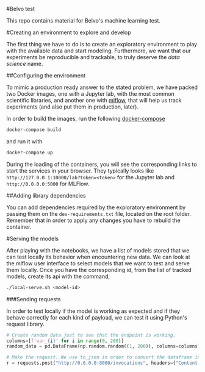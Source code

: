 #Belvo test

This repo contains material for Belvo's machine learning test.


#Creating an environment to explore and develop

The first thing we have to do is to create an exploratory environment to play with
the available data and start modeling. Furthermore, we want that our experiments be
reproducible and trackable, to truly deserve the _data science_ name.


##Configuring the environment

To mimic a production ready answer to the stated problem, we have packed two Docker images,
one with a Jupyter lab, with the most common scientific libraries, and another one with
[mlflow](https://mlflow.org/), that will help us track experiments (and also put them in production, later).

In order to build the images, run the following [docker-compose](https://docs.docker.com/compose/)

```bash
docker-compose build
```

and run it with

```bash
docker-compose up
```

During the loading of the containers, you will see the corresponding links to start the
services in your browser. They typically looks like `http://127.0.0.1:10000/lab?token=<token>`
for the Jupyter lab and `http://0.0.0.0:5000` for MLFlow.

##Adding library dependencies

You can add dependencies required by the exploratory environment by passing them on the
`dev-requirements.txt` file, located on the root folder. Remember that in order to apply
any changes you have to rebuild the container.


#Serving the models

After playing with the notebooks, we have a list of models stored that we can test locally
its behavior when encountering new data. We can look at the mlflow user interface to select
models that we want to test and serve them locally. Once you have the
corresponding id, from the list of tracked models, create its api with the command,

```bash
./local-serve.sh <model-id>
```

###Sending requests

In order to test locally if the model is working as expected and if they behave correctly
for each kind of payload, we can test it using Python's request library.

```python
# Create random data just to see that the endpoint is working.
columns=[f'var_{i}' for i in range(0, 200)]
random_data = pd.DataFrame(np.random.random((1, 200)), columns=columns)

# Make the request. We use to_json in order to convert the dataframe into the expected data format.
r = requests.post("http://0.0.0.0:8000/invocations", headers={"Content-Type": "application/json"}, data=random_data.to_json(orient='split'))
```
